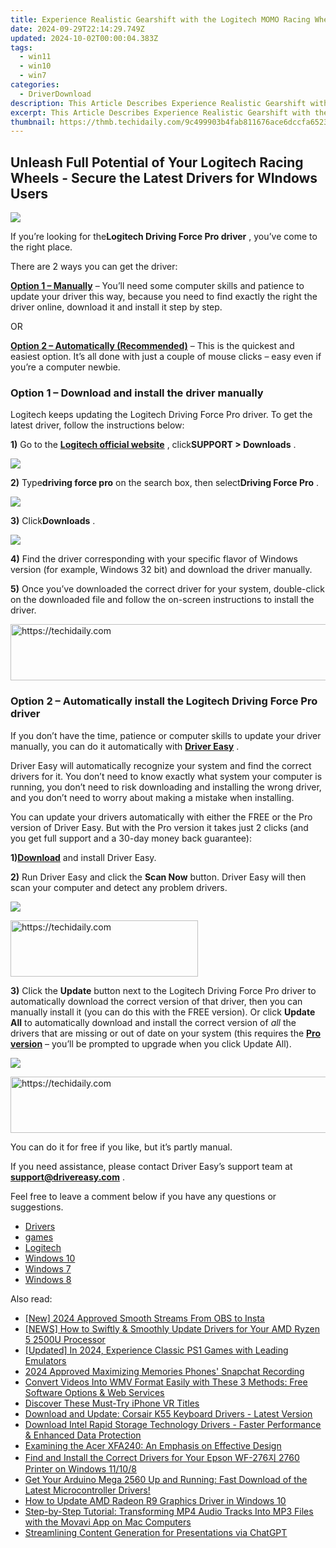 ```yaml
---
title: Experience Realistic Gearshift with the Logitech MOMO Racing Wheel on Your Computer
date: 2024-09-29T22:14:29.749Z
updated: 2024-10-02T00:00:04.383Z
tags:
  - win11
  - win10
  - win7
categories:
  - DriverDownload
description: This Article Describes Experience Realistic Gearshift with the Logitech MOMO Racing Wheel on Your Computer
excerpt: This Article Describes Experience Realistic Gearshift with the Logitech MOMO Racing Wheel on Your Computer
thumbnail: https://thmb.techidaily.com/9c499903b4fab811676ace6dccfa6523d6366f829a8f8e74e35020e8fb091823.jpg
---
```


## Unleash Full Potential of Your Logitech Racing Wheels - Secure the Latest Drivers for WIndows Users

![](https://images.drivereasy.com/wp-content/uploads/2019/10/2019-10-22_10-07-35.jpg)

 If you’re looking for the**Logitech Driving Force Pro driver** , you’ve come to the right place.

There are 2 ways you can get the driver:

**[Option 1 – Manually](https://tools.techidaily.com/drivereasy/download/)**  – You’ll need some computer skills and patience to update your driver this way, because you need to find exactly the right the driver online, download it and install it step by step.

OR

**[Option 2 – Automatically (Recommended)](https://www.drivereasy.com/knowledge/logitech-driving-force-pro-drivers-download/#a2)**  – This is the quickest and easiest option. It’s all done with just a couple of mouse clicks – easy even if you’re a computer newbie.

### **Option 1 – Download and install the driver manually**

 Logitech keeps updating the Logitech Driving Force Pro driver. To get the latest driver, follow the instructions below:

**1)** Go to the **[Logitech official website](https://tools.techidaily.com/drivereasy/download/)**  , click**SUPPORT > Downloads** .

![](https://images.drivereasy.com/wp-content/uploads/2020/01/2020-01-18_12-14-26-8.jpg)

**2)** Type**driving force pro** on the search box, then select**Driving Force Pro** .

![](https://images.drivereasy.com/wp-content/uploads/2020/01/2020-01-18_14-42-37.jpg)

**3)** Click**Downloads** .

![](https://images.drivereasy.com/wp-content/uploads/2020/01/2020-01-18_14-44-57.jpg)

**4)** Find the driver corresponding with your specific flavor of Windows version (for example, Windows 32 bit) and download the driver manually.

**5)** Once you’ve downloaded the correct driver for your system, double-click on the downloaded file and follow the on-screen instructions to install the driver.

<!-- affiliate ads begin -->
<a href="https://appsumo.8odi.net/c/5597632/2151859/7443" target="_top" id="2151859">
  <img src="//a.impactradius-go.com/display-ad/7443-2151859" border="0" alt="https://techidaily.com" width="728" height="90"/>
</a>
<img height="0" width="0" src="https://appsumo.8odi.net/i/5597632/2151859/7443" style="position:absolute;visibility:hidden;" border="0" />
<!-- affiliate ads end -->

### Option 2 – Automatically install the Logitech Driving Force Pro driver

 If you don’t have the time, patience or computer skills to update your driver manually, you can do it automatically with **[Driver Easy](https://tools.techidaily.com/drivereasy/download/)**  .

 Driver Easy will automatically recognize your system and find the correct drivers for it. You don’t need to know exactly what system your computer is running, you don’t need to risk downloading and installing the wrong driver, and you don’t need to worry about making a mistake when installing.

 You can update your drivers automatically with either the FREE or the Pro version of Driver Easy. But with the Pro version it takes just 2 clicks (and you get full support and a 30-day money back guarantee):

 **1)[Download](https://tools.techidaily.com/drivereasy/download/)**  and install Driver Easy.

**2)** Run Driver Easy and click the **Scan Now** button. Driver Easy will then scan your computer and detect any problem drivers.

![](https://images.drivereasy.com/wp-content/uploads/2019/10/2019-10-17_12-11-59-11.jpg)

<!-- affiliate ads begin -->
<a href="https://aligracehair.sjv.io/c/5597632/2016129/19272" target="_top" id="2016129">
  <img src="//a.impactradius-go.com/display-ad/19272-2016129" border="0" alt="https://techidaily.com" width="300" height="90"/>
</a>
<img height="0" width="0" src="https://aligracehair.sjv.io/i/5597632/2016129/19272" style="position:absolute;visibility:hidden;" border="0" />
<!-- affiliate ads end -->

**3)** Click the **Update**  button next to the Logitech Driving Force Pro driver to automatically download the correct version of that driver, then you can manually install it (you can do this with the FREE version). Or click **Update All** to automatically download and install the correct version of _all_  the drivers that are missing or out of date on your system (this requires the **[Pro version](https://tools.techidaily.com/drivereasy/download/)**  – you’ll be prompted to upgrade when you click Update All).

![](https://images.drivereasy.com/wp-content/uploads/2019/10/2019-10-21.jpg)

<!-- affiliate ads begin -->
<a href="https://appsumo.8odi.net/c/5597632/2068425/7443" target="_top" id="2068425">
  <img src="//a.impactradius-go.com/display-ad/7443-2068425" border="0" alt="https://techidaily.com" width="728" height="90"/>
</a>
<img height="0" width="0" src="https://appsumo.8odi.net/i/5597632/2068425/7443" style="position:absolute;visibility:hidden;" border="0" />
<!-- affiliate ads end -->

 You can do it for free if you like, but it’s partly manual.

 If you need assistance, please contact Driver Easy’s support team at [**support@drivereasy.com**](https://tools.techidaily.com/drivereasy/download/) .

 Feel free to leave a comment below if you have any questions or suggestions.

* [Drivers](https://tools.techidaily.com/drivereasy/download/)
* [games](https://tools.techidaily.com/drivereasy/download/)
* [Logitech](https://tools.techidaily.com/drivereasy/download/)
* [Windows 10](https://tools.techidaily.com/drivereasy/download/)
* [Windows 7](https://tools.techidaily.com/drivereasy/download/)
* [Windows 8](https://tools.techidaily.com/drivereasy/download/)

<ins class="adsbygoogle"
     style="display:block"
     data-ad-format="autorelaxed"
     data-ad-client="ca-pub-7571918770474297"
     data-ad-slot="1223367746"></ins>

<ins class="adsbygoogle"
     style="display:block"
     data-ad-client="ca-pub-7571918770474297"
     data-ad-slot="8358498916"
     data-ad-format="auto"
     data-full-width-responsive="true"></ins>

<span class="atpl-alsoreadstyle">Also read:</span>
<div><ul>
<li><a href="https://screen-mirroring-recording.techidaily.com/new-2024-approved-smooth-streams-from-obs-to-insta/"><u>[New] 2024 Approved Smooth Streams From OBS to Insta</u></a></li>
<li><a href="https://driver-download.techidaily.com/news-how-to-swiftly-and-smoothly-update-drivers-for-your-amd-ryzen-5-2500u-processor/"><u>[NEWS] How to Swiftly & Smoothly Update Drivers for Your AMD Ryzen 5 2500U Processor</u></a></li>
<li><a href="https://remote-screen-capture.techidaily.com/updated-in-2024-experience-classic-ps1-games-with-leading-emulators/"><u>[Updated] In 2024, Experience Classic PS1 Games with Leading Emulators</u></a></li>
<li><a href="https://snapchat-videos.techidaily.com/2024-approved-maximizing-memories-phones-snapchat-recording/"><u>2024 Approved Maximizing Memories Phones' Snapchat Recording</u></a></li>
<li><a href="https://some-knowledge.techidaily.com/convert-videos-into-wmv-format-easily-with-these-3-methods-free-software-options-and-web-services/"><u>Convert Videos Into WMV Format Easily with These 3 Methods: Free Software Options & Web Services</u></a></li>
<li><a href="https://extra-tips.techidaily.com/discover-these-must-try-iphone-vr-titles/"><u>Discover These Must-Try iPhone VR Titles</u></a></li>
<li><a href="https://driver-download.techidaily.com/download-and-update-corsair-k55-keyboard-drivers-latest-version/"><u>Download and Update: Corsair K55 Keyboard Drivers - Latest Version</u></a></li>
<li><a href="https://driver-download.techidaily.com/download-intel-rapid-storage-technology-drivers-faster-performance-and-enhanced-data-protection/"><u>Download Intel Rapid Storage Technology Drivers - Faster Performance & Enhanced Data Protection</u></a></li>
<li><a href="https://buynow-info.techidaily.com/examining-the-acer-xfa240-an-emphasis-on-effective-design/"><u>Examining the Acer XFA240: An Emphasis on Effective Design</u></a></li>
<li><a href="https://driver-download.techidaily.com/find-and-install-the-correct-drivers-for-your-epson-wf-276-2760-printer-on-windows-11108/"><u>Find and Install the Correct Drivers for Your Epson WF-276지 2760 Printer on Windows 11/10/8</u></a></li>
<li><a href="https://driver-download.techidaily.com/get-your-arduino-mega-2560-up-and-running-fast-download-of-the-latest-microcontroller-drivers/"><u>Get Your Arduino Mega 2560 Up and Running: Fast Download of the Latest Microcontroller Drivers!</u></a></li>
<li><a href="https://driver-download.techidaily.com/how-to-update-amd-radeon-r9-graphics-driver-in-windows-10/"><u>How to Update AMD Radeon R9 Graphics Driver in Windows 10</u></a></li>
<li><a href="https://some-tips.techidaily.com/step-by-step-tutorial-transforming-mp4-audio-tracks-into-mp3-files-with-the-movavi-app-on-mac-computers/"><u>Step-by-Step Tutorial: Transforming MP4 Audio Tracks Into MP3 Files with the Movavi App on Mac Computers</u></a></li>
<li><a href="https://tech-revival.techidaily.com/streamlining-content-generation-for-presentations-via-chatgpt/"><u>Streamlining Content Generation for Presentations via ChatGPT</u></a></li>
</ul></div>

